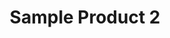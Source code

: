 ---
title: "Sample Product 2"
description: "This is the second sample product with a detailed description."
phone: ""
image: "/images/sample2.jpg"
order: 2
--- 